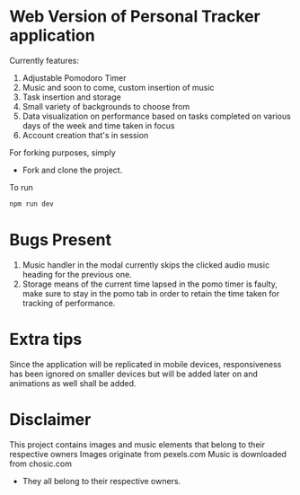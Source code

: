 # Web Version of Personal Tracker application

Currently features:

1. Adjustable Pomodoro Timer
2. Music and soon to come, custom insertion of music
3. Task insertion and storage
4. Small variety of backgrounds to choose from
5. Data visualization on performance based on tasks completed on various days of the week and time taken in focus
6. Account creation that's in session

For forking purposes, simply

- Fork and clone the project.

To run

```bash
npm run dev
```

# Bugs Present

1. Music handler in the modal currently skips the clicked audio music heading for the previous one.
2. Storage means of the current time lapsed in the pomo timer is faulty, make sure to stay in the pomo tab in order to retain the time taken for tracking of performance.

# Extra tips

Since the application will be replicated in mobile devices, responsiveness has been ignored on smaller devices but will be added later on and animations as well shall be added.

# Disclaimer

This project contains images and music elements that belong to their respective owners
Images originate from pexels.com
Music is downloaded from chosic.com

- They all belong to their respective owners.
